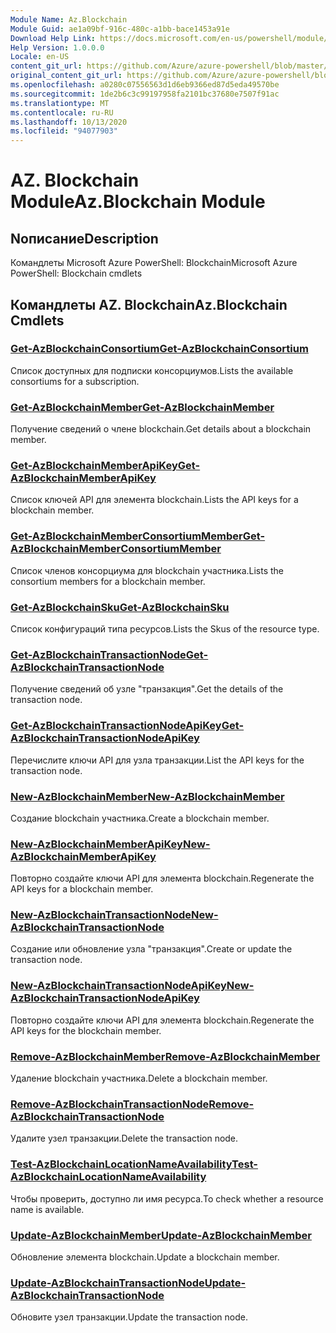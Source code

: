 ```yaml
---
Module Name: Az.Blockchain
Module Guid: ae1a09bf-916c-480c-a1bb-bace1453a91e
Download Help Link: https://docs.microsoft.com/en-us/powershell/module/az.blockchain
Help Version: 1.0.0.0
Locale: en-US
content_git_url: https://github.com/Azure/azure-powershell/blob/master/src/Blockchain/help/Az.Blockchain.md
original_content_git_url: https://github.com/Azure/azure-powershell/blob/master/src/Blockchain/help/Az.Blockchain.md
ms.openlocfilehash: a0280c07556563d1d6eb9366ed87d5eda49570be
ms.sourcegitcommit: 1de2b6c3c99197958fa2101bc37680e7507f91ac
ms.translationtype: MT
ms.contentlocale: ru-RU
ms.lasthandoff: 10/13/2020
ms.locfileid: "94077903"
---
```

# <span data-ttu-id="80bd8-101">AZ. Blockchain Module</span><span class="sxs-lookup"><span data-stu-id="80bd8-101">Az.Blockchain Module</span></span>
## <span data-ttu-id="80bd8-102">Nописание</span><span class="sxs-lookup"><span data-stu-id="80bd8-102">Description</span></span>
<span data-ttu-id="80bd8-103">Командлеты Microsoft Azure PowerShell: Blockchain</span><span class="sxs-lookup"><span data-stu-id="80bd8-103">Microsoft Azure PowerShell: Blockchain cmdlets</span></span>

## <span data-ttu-id="80bd8-104">Командлеты AZ. Blockchain</span><span class="sxs-lookup"><span data-stu-id="80bd8-104">Az.Blockchain Cmdlets</span></span>
### [<span data-ttu-id="80bd8-105">Get-AzBlockchainConsortium</span><span class="sxs-lookup"><span data-stu-id="80bd8-105">Get-AzBlockchainConsortium</span></span>](Get-AzBlockchainConsortium.md)
<span data-ttu-id="80bd8-106">Список доступных для подписки консорциумов.</span><span class="sxs-lookup"><span data-stu-id="80bd8-106">Lists the available consortiums for a subscription.</span></span>

### [<span data-ttu-id="80bd8-107">Get-AzBlockchainMember</span><span class="sxs-lookup"><span data-stu-id="80bd8-107">Get-AzBlockchainMember</span></span>](Get-AzBlockchainMember.md)
<span data-ttu-id="80bd8-108">Получение сведений о члене blockchain.</span><span class="sxs-lookup"><span data-stu-id="80bd8-108">Get details about a blockchain member.</span></span>

### [<span data-ttu-id="80bd8-109">Get-AzBlockchainMemberApiKey</span><span class="sxs-lookup"><span data-stu-id="80bd8-109">Get-AzBlockchainMemberApiKey</span></span>](Get-AzBlockchainMemberApiKey.md)
<span data-ttu-id="80bd8-110">Список ключей API для элемента blockchain.</span><span class="sxs-lookup"><span data-stu-id="80bd8-110">Lists the API keys for a blockchain member.</span></span>

### [<span data-ttu-id="80bd8-111">Get-AzBlockchainMemberConsortiumMember</span><span class="sxs-lookup"><span data-stu-id="80bd8-111">Get-AzBlockchainMemberConsortiumMember</span></span>](Get-AzBlockchainMemberConsortiumMember.md)
<span data-ttu-id="80bd8-112">Список членов консорциума для blockchain участника.</span><span class="sxs-lookup"><span data-stu-id="80bd8-112">Lists the consortium members for a blockchain member.</span></span>

### [<span data-ttu-id="80bd8-113">Get-AzBlockchainSku</span><span class="sxs-lookup"><span data-stu-id="80bd8-113">Get-AzBlockchainSku</span></span>](Get-AzBlockchainSku.md)
<span data-ttu-id="80bd8-114">Список конфигураций типа ресурсов.</span><span class="sxs-lookup"><span data-stu-id="80bd8-114">Lists the Skus of the resource type.</span></span>

### [<span data-ttu-id="80bd8-115">Get-AzBlockchainTransactionNode</span><span class="sxs-lookup"><span data-stu-id="80bd8-115">Get-AzBlockchainTransactionNode</span></span>](Get-AzBlockchainTransactionNode.md)
<span data-ttu-id="80bd8-116">Получение сведений об узле "транзакция".</span><span class="sxs-lookup"><span data-stu-id="80bd8-116">Get the details of the transaction node.</span></span>

### [<span data-ttu-id="80bd8-117">Get-AzBlockchainTransactionNodeApiKey</span><span class="sxs-lookup"><span data-stu-id="80bd8-117">Get-AzBlockchainTransactionNodeApiKey</span></span>](Get-AzBlockchainTransactionNodeApiKey.md)
<span data-ttu-id="80bd8-118">Перечислите ключи API для узла транзакции.</span><span class="sxs-lookup"><span data-stu-id="80bd8-118">List the API keys for the transaction node.</span></span>

### [<span data-ttu-id="80bd8-119">New-AzBlockchainMember</span><span class="sxs-lookup"><span data-stu-id="80bd8-119">New-AzBlockchainMember</span></span>](New-AzBlockchainMember.md)
<span data-ttu-id="80bd8-120">Создание blockchain участника.</span><span class="sxs-lookup"><span data-stu-id="80bd8-120">Create a blockchain member.</span></span>

### [<span data-ttu-id="80bd8-121">New-AzBlockchainMemberApiKey</span><span class="sxs-lookup"><span data-stu-id="80bd8-121">New-AzBlockchainMemberApiKey</span></span>](New-AzBlockchainMemberApiKey.md)
<span data-ttu-id="80bd8-122">Повторно создайте ключи API для элемента blockchain.</span><span class="sxs-lookup"><span data-stu-id="80bd8-122">Regenerate the API keys for a blockchain member.</span></span>

### [<span data-ttu-id="80bd8-123">New-AzBlockchainTransactionNode</span><span class="sxs-lookup"><span data-stu-id="80bd8-123">New-AzBlockchainTransactionNode</span></span>](New-AzBlockchainTransactionNode.md)
<span data-ttu-id="80bd8-124">Создание или обновление узла "транзакция".</span><span class="sxs-lookup"><span data-stu-id="80bd8-124">Create or update the transaction node.</span></span>

### [<span data-ttu-id="80bd8-125">New-AzBlockchainTransactionNodeApiKey</span><span class="sxs-lookup"><span data-stu-id="80bd8-125">New-AzBlockchainTransactionNodeApiKey</span></span>](New-AzBlockchainTransactionNodeApiKey.md)
<span data-ttu-id="80bd8-126">Повторно создайте ключи API для элемента blockchain.</span><span class="sxs-lookup"><span data-stu-id="80bd8-126">Regenerate the API keys for the blockchain member.</span></span>

### [<span data-ttu-id="80bd8-127">Remove-AzBlockchainMember</span><span class="sxs-lookup"><span data-stu-id="80bd8-127">Remove-AzBlockchainMember</span></span>](Remove-AzBlockchainMember.md)
<span data-ttu-id="80bd8-128">Удаление blockchain участника.</span><span class="sxs-lookup"><span data-stu-id="80bd8-128">Delete a blockchain member.</span></span>

### [<span data-ttu-id="80bd8-129">Remove-AzBlockchainTransactionNode</span><span class="sxs-lookup"><span data-stu-id="80bd8-129">Remove-AzBlockchainTransactionNode</span></span>](Remove-AzBlockchainTransactionNode.md)
<span data-ttu-id="80bd8-130">Удалите узел транзакции.</span><span class="sxs-lookup"><span data-stu-id="80bd8-130">Delete the transaction node.</span></span>

### [<span data-ttu-id="80bd8-131">Test-AzBlockchainLocationNameAvailability</span><span class="sxs-lookup"><span data-stu-id="80bd8-131">Test-AzBlockchainLocationNameAvailability</span></span>](Test-AzBlockchainLocationNameAvailability.md)
<span data-ttu-id="80bd8-132">Чтобы проверить, доступно ли имя ресурса.</span><span class="sxs-lookup"><span data-stu-id="80bd8-132">To check whether a resource name is available.</span></span>

### [<span data-ttu-id="80bd8-133">Update-AzBlockchainMember</span><span class="sxs-lookup"><span data-stu-id="80bd8-133">Update-AzBlockchainMember</span></span>](Update-AzBlockchainMember.md)
<span data-ttu-id="80bd8-134">Обновление элемента blockchain.</span><span class="sxs-lookup"><span data-stu-id="80bd8-134">Update a blockchain member.</span></span>

### [<span data-ttu-id="80bd8-135">Update-AzBlockchainTransactionNode</span><span class="sxs-lookup"><span data-stu-id="80bd8-135">Update-AzBlockchainTransactionNode</span></span>](Update-AzBlockchainTransactionNode.md)
<span data-ttu-id="80bd8-136">Обновите узел транзакции.</span><span class="sxs-lookup"><span data-stu-id="80bd8-136">Update the transaction node.</span></span>

